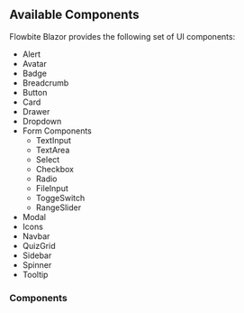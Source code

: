 
<doc title="UI Components" description="Blazor UI Components">

## Available Components

Flowbite Blazor provides the following set of UI components:
- Alert
- Avatar
- Badge
- Breadcrumb
- Button
- Card
- Drawer
- Dropdown
- Form Components
   - TextInput
   - TextArea
   - Select
   - Checkbox
   - Radio
   - FileInput
   - ToggeSwitch
   - RangeSlider
- Modal
- Icons
- Navbar
- QuizGrid
- Sidebar
- Spinner
- Tooltip


### Components
